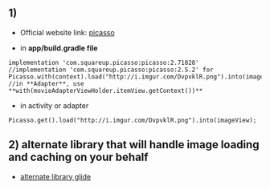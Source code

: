 ## 1)
- Official website link:
[picasso](https://square.github.io/picasso/)

- in **app/build.gradle file**
```
implementation 'com.squareup.picasso:picasso:2.71828'
//implementation 'com.squareup.picasso:picasso:2.5.2' for Picasso.with(context).load("http://i.imgur.com/DvpvklR.png").into(imageView);
//in **Adapter**, use **with(movieAdapterViewHolder.itemView.getContext())**
```

- in activity or adapter
```
Picasso.get().load("http://i.imgur.com/DvpvklR.png").into(imageView);
```

## 2) alternate library that will handle image loading and caching on your behalf
- [alternate library glide](https://github.com/bumptech/glide)
